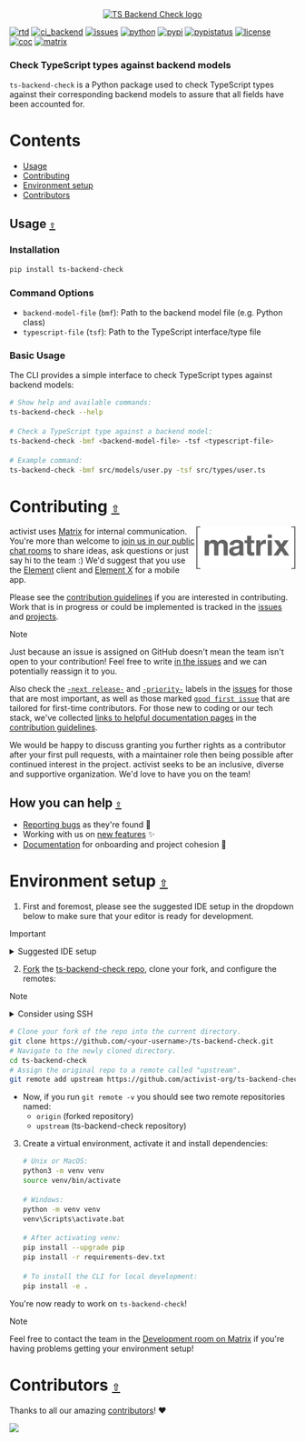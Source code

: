 <div align="center">
  <a href="https://github.com/activist-org/ts-backend-check"><img src="https://raw.githubusercontent.com/activist-org/ts-backend-check/main/.github/resources/TSBackendCheckGitHubBanner.png" width=1024 alt="TS Backend Check logo"></a>
</div>

[![rtd](https://img.shields.io/readthedocs/ts-backend-check.svg?label=%20&logo=read-the-docs&logoColor=ffffff)](http://ts-backend-check.readthedocs.io/en/latest/)
[![ci_backend](https://img.shields.io/github/actions/workflow/status/activist-org/ts-backend-check/pr_ci.yaml?branch=main&label=%20&logo=pytest&logoColor=ffffff)](https://github.com/activist-org/ts-backend-check/actions/workflows/pr_ci_backend.yaml)
[![issues](https://img.shields.io/github/issues/activist-org/ts-backend-check?label=%20&logo=github)](https://github.com/activist-org/ts-backend-check/issues)
[![python](https://img.shields.io/badge/Python-4B8BBE.svg?logo=python&logoColor=ffffff)](https://github.com/activist-org/ts-backend-check/blob/main/CONTRIBUTING.md)
[![pypi](https://img.shields.io/pypi/v/ts-backend-check.svg?label=%20&color=4B8BBE)](https://pypi.org/project/ts-backend-check/)
[![pypistatus](https://img.shields.io/pypi/status/ts-backend-check.svg?label=%20)](https://pypi.org/project/ts-backend-check/)
[![license](https://img.shields.io/github/license/activist-org/ts-backend-check.svg?label=%20)](https://github.com/activist-org/ts-backend-check/blob/main/LICENSE.txt)
[![coc](https://img.shields.io/badge/Contributor%20Covenant-ff69b4.svg)](https://github.com/activist-org/ts-backend-check/blob/main/.github/CODE_OF_CONDUCT.md)
[![matrix](https://img.shields.io/badge/Matrix-000000.svg?logo=matrix&logoColor=ffffff)](https://matrix.to/#/#activist_community:matrix.org)

### Check TypeScript types against backend models

`ts-backend-check` is a Python package used to check TypeScript types against their corresponding backend models to assure that all fields have been accounted for.

<a id="contents"></a>

# **Contents**

- [Usage](#usage-)
- [Contributing](#contributing-)
- [Environment setup](#environment-setup)
- [Contributors](#contributors-)

<a id="usage"></a>

## Usage [`⇧`](#contents)

### Installation

```bash
pip install ts-backend-check
```

### Command Options

- `backend-model-file` (`bmf`): Path to the backend model file (e.g. Python class)
- `typescript-file` (`tsf`): Path to the TypeScript interface/type file

### Basic Usage

The CLI provides a simple interface to check TypeScript types against backend models:

```bash
# Show help and available commands:
ts-backend-check --help

# Check a TypeScript type against a backend model:
ts-backend-check -bmf <backend-model-file> -tsf <typescript-file>

# Example command:
ts-backend-check -bmf src/models/user.py -tsf src/types/user.ts
```

<a id="contributing"></a>

# Contributing [`⇧`](#contents)

<a href="https://matrix.to/#/#activist_community:matrix.org"><img src="https://raw.githubusercontent.com/activist-org/Organization/main/resources/images/logos/MatrixLogoGrey.png" width="175" alt="Public Matrix Chat" align="right"></a>

activist uses [Matrix](https://matrix.org/) for internal communication. You're more than welcome to [join us in our public chat rooms](https://matrix.to/#/#activist_community:matrix.org) to share ideas, ask questions or just say hi to the team :) We'd suggest that you use the [Element](https://element.io/) client and [Element X](https://element.io/app) for a mobile app.

Please see the [contribution guidelines](CONTRIBUTING.md) if you are interested in contributing. Work that is in progress or could be implemented is tracked in the [issues](https://github.com/activist-org/ts-backend-check/issues) and [projects](https://github.com/activist-org/ts-backend-check/projects).

> [!NOTE]
> Just because an issue is assigned on GitHub doesn't mean the team isn't open to your contribution! Feel free to write [in the issues](https://github.com/activist-org/ts-backend-check/issues) and we can potentially reassign it to you.

Also check the [`-next release-`](https://github.com/activist-org/ts-backend-check/labels/-next%20release-) and [`-priority-`](https://github.com/activist-org/ts-backend-check/labels/-priority-) labels in the [issues](https://github.com/activist-org/ts-backend-check/issues) for those that are most important, as well as those marked [`good first issue`](https://github.com/activist-org/ts-backend-check/issues?q=is%3Aissue+is%3Aopen+label%3A%22good+first+issue%22) that are tailored for first-time contributors. For those new to coding or our tech stack, we've collected [links to helpful documentation pages](CONTRIBUTING.md#learning-the-tech-stack-) in the [contribution guidelines](CONTRIBUTING.md).

We would be happy to discuss granting you further rights as a contributor after your first pull requests, with a maintainer role then being possible after continued interest in the project. activist seeks to be an inclusive, diverse and supportive organization. We'd love to have you on the team!

<a id="how-you-can-help"></a>

## How you can help [`⇧`](#contents)

- [Reporting bugs](https://github.com/activist-org/ts-backend-check/issues/new?assignees=&labels=bug&template=bug_report.yml) as they're found 🐞
- Working with us on [new features](https://github.com/activist-org/ts-backend-check/issues?q=is%3Aissue+is%3Aopen+label%3Afeature) ✨
- [Documentation](https://github.com/activist-org/ts-backend-check/issues?q=is%3Aissue+is%3Aopen+label%3Adocumentation) for onboarding and project cohesion 📝

<a id="environment-setup"></a>

# Environment setup [`⇧`](#contents)

1. First and foremost, please see the suggested IDE setup in the dropdown below to make sure that your editor is ready for development.

> [!IMPORTANT]
>
> <details><summary>Suggested IDE setup</summary>
>
> <p>
>
> VS Code
>
> Install the following extensions:
>
> - [charliermarsh.ruff](https://marketplace.visualstudio.com/items?itemName=charliermarsh.ruff)
> - [streetsidesoftware.code-spell-checker](https://marketplace.visualstudio.com/items?itemName=streetsidesoftware.code-spell-checker)
>
> </p>
> </details>

2. [Fork](https://docs.github.com/en/get-started/quickstart/fork-a-repo) the [ts-backend-check repo](https://github.com/activist-org/ts-backend-check), clone your fork, and configure the remotes:

> [!NOTE]
>
> <details><summary>Consider using SSH</summary>
>
> <p>
>
> Alternatively to using HTTPS as in the instructions below, consider SSH to interact with GitHub from the terminal. SSH allows you to connect without a user-pass authentication flow.
>
> To run git commands with SSH, remember then to substitute the HTTPS URL, `https://github.com/...`, with the SSH one, `git@github.com:...`.
>
> - e.g. Cloning now becomes `git clone git@github.com:<your-username>/ts-backend-check.git`
>
> GitHub also has their documentation on how to [Generate a new SSH key](https://docs.github.com/en/authentication/connecting-to-github-with-ssh/generating-a-new-ssh-key-and-adding-it-to-the-ssh-agent) 🔑
>
> </p>
> </details>

```bash
# Clone your fork of the repo into the current directory.
git clone https://github.com/<your-username>/ts-backend-check.git
# Navigate to the newly cloned directory.
cd ts-backend-check
# Assign the original repo to a remote called "upstream".
git remote add upstream https://github.com/activist-org/ts-backend-check.git
```

- Now, if you run `git remote -v` you should see two remote repositories named:
  - `origin` (forked repository)
  - `upstream` (ts-backend-check repository)

3. Create a virtual environment, activate it and install dependencies:

   ```bash
   # Unix or MacOS:
   python3 -m venv venv
   source venv/bin/activate

   # Windows:
   python -m venv venv
   venv\Scripts\activate.bat

   # After activating venv:
   pip install --upgrade pip
   pip install -r requirements-dev.txt

   # To install the CLI for local development:
   pip install -e .
   ```

You're now ready to work on `ts-backend-check`!

> [!NOTE]
> Feel free to contact the team in the [Development room on Matrix](https://matrix.to/#/!CRgLpGeOBNwxYCtqmK:matrix.org?via=matrix.org&via=acter.global&via=chat.0x7cd.xyz) if you're having problems getting your environment setup!

<a id="contributors"></a>

# Contributors [`⇧`](#contents)

Thanks to all our amazing [contributors](https://github.com/activist-org/ts-backend-check/graphs/contributors)! ❤️

<a href="https://github.com/activist-org/ts-backend-check/graphs/contributors">
  <img src="https://contrib.rocks/image?repo=activist-org/ts-backend-check" />
</a>
